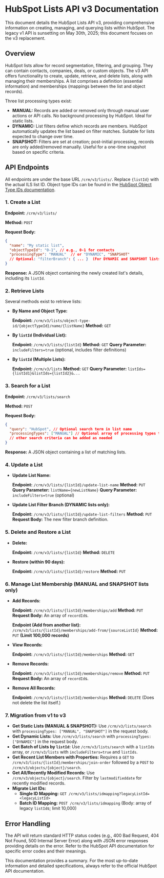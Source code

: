 # HubSpot Lists API v3 Documentation

This document details the HubSpot Lists API v3, providing comprehensive information on creating, managing, and querying lists within HubSpot.  The legacy v1 API is sunsetting on May 30th, 2025; this document focuses on the v3 replacement.

## Overview

HubSpot lists allow for record segmentation, filtering, and grouping.  They can contain contacts, companies, deals, or custom objects.  The v3 API offers functionality to create, update, retrieve, and delete lists, along with managing their memberships. A list comprises a definition (essential information) and memberships (mappings between the list and object records).

Three list processing types exist:

* **MANUAL:** Records are added or removed only through manual user actions or API calls. No background processing by HubSpot.  Ideal for static lists.
* **DYNAMIC:**  List filters define which records are members. HubSpot automatically updates the list based on filter matches.  Suitable for lists expected to change over time.
* **SNAPSHOT:** Filters are set at creation; post-initial processing, records are only added/removed manually.  Useful for a one-time snapshot based on specific criteria.


## API Endpoints

All endpoints are under the base URL `/crm/v3/lists/`.  Replace `{listId}` with the actual ILS list ID.  Object type IDs can be found in the [HubSpot Object Type IDs documentation](<link_to_object_type_ids_documentation_if_available>).


### 1. Create a List

**Endpoint:** `/crm/v3/lists/`

**Method:** `POST`

**Request Body:**

```json
{
  "name": "My static list",
  "objectTypeId": "0-1", // e.g., 0-1 for contacts
  "processingType": "MANUAL"  // or "DYNAMIC", "SNAPSHOT"
  // Optional: "filterBranch": { ... }  (For DYNAMIC and SNAPSHOT lists)
}
```

**Response:**  A JSON object containing the newly created list's details, including its `listId`.


### 2. Retrieve Lists

Several methods exist to retrieve lists:

* **By Name and Object Type:**

    **Endpoint:** `/crm/v3/lists/object-type-id/{objectTypeId}/name/{listName}`
    **Method:** `GET`

* **By `listId` (Individual List):**

    **Endpoint:** `/crm/v3/lists/{listId}`
    **Method:** `GET`
    **Query Parameter:** `includeFilters=true` (optional, includes filter definitions)

* **By `listId` (Multiple Lists):**

    **Endpoint:** `/crm/v3/lists`
    **Method:** `GET`
    **Query Parameter:** `listIds={listId1}&listIds={listId2}&...`


### 3. Search for a List

**Endpoint:** `/crm/v3/lists/search`

**Method:** `POST`

**Request Body:**

```json
{
  "query": "HubSpot", // Optional search term in list name
  "processingTypes": ["MANUAL"] // Optional array of processing types to filter by
  // other search criteria can be added as needed
}
```

**Response:** A JSON object containing a list of matching lists.


### 4. Update a List

* **Update List Name:**

    **Endpoint:** `/crm/v3/lists/{listId}/update-list-name`
    **Method:** `PUT`
    **Query Parameter:** `listName={newListName}`
    **Query Parameter:** `includeFilters=true` (optional)


* **Update List Filter Branch (DYNAMIC lists only):**

    **Endpoint:** `/crm/v3/lists/{listId}/update-list-filters`
    **Method:** `PUT`
    **Request Body:**  The new filter branch definition.


### 5. Delete and Restore a List

* **Delete:**

    **Endpoint:** `/crm/v3/lists/{listId}`
    **Method:** `DELETE`

* **Restore (within 90 days):**

    **Endpoint:** `/crm/v3/lists/{listId}/restore`
    **Method:** `PUT`


### 6. Manage List Membership (MANUAL and SNAPSHOT lists only)

* **Add Records:**

    **Endpoint:** `/crm/v3/lists/{listId}/memberships/add`
    **Method:** `PUT`
    **Request Body:** An array of `recordId`s.

    **Endpoint (Add from another list):** `/crm/v3/lists/{listId}/memberships/add-from/{sourceListId}`
    **Method:** `PUT`
    **(Limit 100,000 records)**

* **View Records:**

    **Endpoint:** `/crm/v3/lists/{listId}/memberships`
    **Method:** `GET`

* **Remove Records:**

    **Endpoint:** `/crm/v3/lists/{listId}/memberships/remove`
    **Method:** `PUT`
    **Request Body:** An array of `recordId`s.

* **Remove All Records:**

    **Endpoint:** `/crm/v3/lists/{listId}/memberships`
    **Method:** `DELETE`  (Does not delete the list itself.)


### 7. Migration from v1 to v3

* **Get Static Lists (MANUAL & SNAPSHOT):**  Use `/crm/v3/lists/search` with `processingTypes: ["MANUAL", "SNAPSHOT"]` in the request body.
* **Get Dynamic Lists:** Use `/crm/v3/lists/search` with `processingTypes: ["DYNAMIC"]` in the request body.
* **Get Batch of Lists by `listId`:** Use `/crm/v3/lists/search` with a `listIds` array, or `/crm/v3/lists` with `includeFilters=true` and `listIds`.
* **Get Recent List Members with Properties:** Requires a `GET` to `/crm/v3/lists/{listId}/memberships/join-order` followed by a `POST` to `/crm/v3/objects/{object}/search`.
* **Get All/Recently Modified Records:** Use `/crm/v3/objects/{object}/search`. Filter by `lastmodifieddate` for recently modified records.
* **Migrate List IDs:**
    * **Single ID Mapping:** `GET /crm/v3/lists/idmapping?legacyListId=<legacyListId>`
    * **Batch ID Mapping:** `POST /crm/v3/lists/idmapping` (Body: array of legacy `listId`s; limit 10,000)


## Error Handling

The API will return standard HTTP status codes (e.g., 400 Bad Request, 404 Not Found, 500 Internal Server Error) along with JSON error responses providing details on the error.  Refer to the HubSpot API documentation for specific error codes and their meanings.


This documentation provides a summary. For the most up-to-date information and detailed specifications, always refer to the official HubSpot API documentation.
